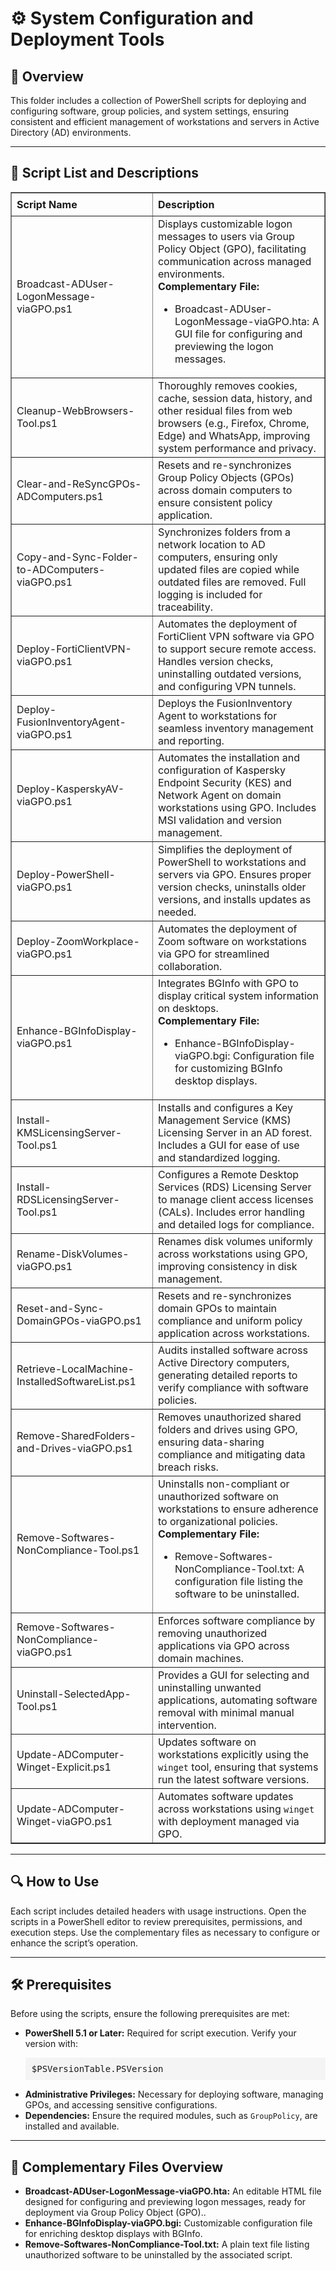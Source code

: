 <div>
  <h1>⚙️ System Configuration and Deployment Tools</h1>

  <h2>📄 Overview</h2>
  <p>
    This folder includes a collection of PowerShell scripts for deploying and configuring software, group policies, and system settings, ensuring consistent and efficient management of workstations and servers in Active Directory (AD) environments.
  </p>

  <hr />

  <h2>📜 Script List and Descriptions</h2>
  <table border="1" style="border-collapse: collapse; width: 100%;">
    <thead>
      <tr>
        <th style="padding: 8px; text-align: left;">Script Name</th>
        <th style="padding: 8px; text-align: left;">Description</th>
      </tr>
    </thead>
    <tbody>
      <tr>
        <td>Broadcast-ADUser-LogonMessage-viaGPO.ps1</td>
        <td>
          Displays customizable logon messages to users via Group Policy Object (GPO), facilitating communication across managed environments.
          <br /><strong>Complementary File:</strong>
          <ul>
            <li>Broadcast-ADUser-LogonMessage-viaGPO.hta: A GUI file for configuring and previewing the logon messages.</li>
          </ul>
        </td>
      </tr>
      <tr>
        <td>Cleanup-WebBrowsers-Tool.ps1</td>
        <td>
          Thoroughly removes cookies, cache, session data, history, and other residual files from web browsers (e.g., Firefox, Chrome, Edge) and WhatsApp, improving system performance and privacy.
        </td>
      </tr>
      <tr>
        <td>Clear-and-ReSyncGPOs-ADComputers.ps1</td>
        <td>
          Resets and re-synchronizes Group Policy Objects (GPOs) across domain computers to ensure consistent policy application.
        </td>
      </tr>
      <tr>
        <td>Copy-and-Sync-Folder-to-ADComputers-viaGPO.ps1</td>
        <td>
          Synchronizes folders from a network location to AD computers, ensuring only updated files are copied while outdated files are removed. Full logging is included for traceability.
        </td>
      </tr>
      <tr>
        <td>Deploy-FortiClientVPN-viaGPO.ps1</td>
        <td>
          Automates the deployment of FortiClient VPN software via GPO to support secure remote access. Handles version checks, uninstalling outdated versions, and configuring VPN tunnels.
        </td>
      </tr>
      <tr>
        <td>Deploy-FusionInventoryAgent-viaGPO.ps1</td>
        <td>
          Deploys the FusionInventory Agent to workstations for seamless inventory management and reporting.
        </td>
      </tr>
      <tr>
        <td>Deploy-KasperskyAV-viaGPO.ps1</td>
        <td>
          Automates the installation and configuration of Kaspersky Endpoint Security (KES) and Network Agent on domain workstations using GPO. Includes MSI validation and version management.
        </td>
      </tr>
      <tr>
        <td>Deploy-PowerShell-viaGPO.ps1</td>
        <td>
          Simplifies the deployment of PowerShell to workstations and servers via GPO. Ensures proper version checks, uninstalls older versions, and installs updates as needed.
        </td>
      </tr>
      <tr>
        <td>Deploy-ZoomWorkplace-viaGPO.ps1</td>
        <td>
          Automates the deployment of Zoom software on workstations via GPO for streamlined collaboration.
        </td>
      </tr>
      <tr>
        <td>Enhance-BGInfoDisplay-viaGPO.ps1</td>
        <td>
          Integrates BGInfo with GPO to display critical system information on desktops.
          <br /><strong>Complementary File:</strong>
          <ul>
            <li>Enhance-BGInfoDisplay-viaGPO.bgi: Configuration file for customizing BGInfo desktop displays.</li>
          </ul>
        </td>
      </tr>
      <tr>
        <td>Install-KMSLicensingServer-Tool.ps1</td>
        <td>
          Installs and configures a Key Management Service (KMS) Licensing Server in an AD forest. Includes a GUI for ease of use and standardized logging.
        </td>
      </tr>
      <tr>
        <td>Install-RDSLicensingServer-Tool.ps1</td>
        <td>
          Configures a Remote Desktop Services (RDS) Licensing Server to manage client access licenses (CALs). Includes error handling and detailed logs for compliance.
        </td>
      </tr>
      <tr>
        <td>Rename-DiskVolumes-viaGPO.ps1</td>
        <td>
          Renames disk volumes uniformly across workstations using GPO, improving consistency in disk management.
        </td>
      </tr>
      <tr>
        <td>Reset-and-Sync-DomainGPOs-viaGPO.ps1</td>
        <td>
          Resets and re-synchronizes domain GPOs to maintain compliance and uniform policy application across workstations.
        </td>
      </tr>
      <tr>
        <td>Retrieve-LocalMachine-InstalledSoftwareList.ps1</td>
        <td>
          Audits installed software across Active Directory computers, generating detailed reports to verify compliance with software policies.
        </td>
      </tr>
      <tr>
        <td>Remove-SharedFolders-and-Drives-viaGPO.ps1</td>
        <td>
          Removes unauthorized shared folders and drives using GPO, ensuring data-sharing compliance and mitigating data breach risks.
        </td>
      </tr>
      <tr>
        <td>Remove-Softwares-NonCompliance-Tool.ps1</td>
        <td>
          Uninstalls non-compliant or unauthorized software on workstations to ensure adherence to organizational policies.
          <br /><strong>Complementary File:</strong>
          <ul>
            <li>Remove-Softwares-NonCompliance-Tool.txt: A configuration file listing the software to be uninstalled.</li>
          </ul>
        </td>
      </tr>
      <tr>
        <td>Remove-Softwares-NonCompliance-viaGPO.ps1</td>
        <td>
          Enforces software compliance by removing unauthorized applications via GPO across domain machines.
        </td>
      </tr>
      <tr>
        <td>Uninstall-SelectedApp-Tool.ps1</td>
        <td>
          Provides a GUI for selecting and uninstalling unwanted applications, automating software removal with minimal manual intervention.
        </td>
      </tr>
      <tr>
        <td>Update-ADComputer-Winget-Explicit.ps1</td>
        <td>
          Updates software on workstations explicitly using the <code>winget</code> tool, ensuring that systems run the latest software versions.
        </td>
      </tr>
      <tr>
        <td>Update-ADComputer-Winget-viaGPO.ps1</td>
        <td>
          Automates software updates across workstations using <code>winget</code> with deployment managed via GPO.
        </td>
      </tr>
    </tbody>
  </table>

  <hr />

  <h2>🔍 How to Use</h2>
  <p>
    Each script includes detailed headers with usage instructions. Open the scripts in a PowerShell editor to review prerequisites, permissions, and execution steps. Use the complementary files as necessary to configure or enhance the script’s operation.
  </p>

  <hr />

  <h2>🛠️ Prerequisites</h2>
  <p>
    Before using the scripts, ensure the following prerequisites are met:
  </p>
  <ul>
    <li>
      <strong>PowerShell 5.1 or Later:</strong> Required for script execution. Verify your version with:
      <pre style="background: #f4f4f4; padding: 10px;">$PSVersionTable.PSVersion</pre>
    </li>
    <li>
      <strong>Administrative Privileges:</strong> Necessary for deploying software, managing GPOs, and accessing sensitive configurations.
    </li>
    <li>
      <strong>Dependencies:</strong> Ensure the required modules, such as <code>GroupPolicy</code>, are installed and available.
    </li>
  </ul>

  <hr />

  <h2>📄 Complementary Files Overview</h2>
  <ul>
    <li><strong>Broadcast-ADUser-LogonMessage-viaGPO.hta:</strong> An editable HTML file designed for configuring and previewing logon messages, ready for deployment via Group Policy Object (GPO)..</li>
    <li><strong>Enhance-BGInfoDisplay-viaGPO.bgi:</strong> Customizable configuration file for enriching desktop displays with BGInfo.</li>
    <li><strong>Remove-Softwares-NonCompliance-Tool.txt:</strong> A plain text file listing unauthorized software to be uninstalled by the associated script.</li>
  </ul>

